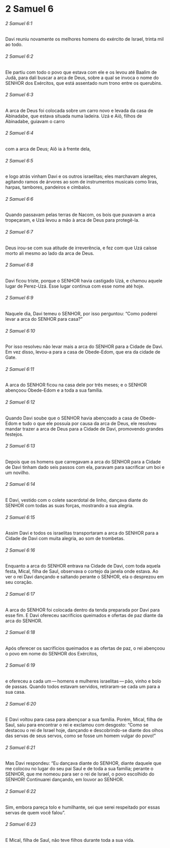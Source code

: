 # 2 Samuel 6

###### 2 Samuel 6:1

Davi reuniu novamente os melhores homens do exército de Israel, trinta mil ao todo.

###### 2 Samuel 6:2

Ele partiu com todo o povo que estava com ele e os levou até Baalim de Judá, para dali buscar a arca de Deus, sobre a qual se invoca o nome do SENHOR dos Exércitos, que está assentado num trono entre os querubins.

###### 2 Samuel 6:3

A arca de Deus foi colocada sobre um carro novo e levada da casa de Abinadabe, que estava situada numa ladeira. Uzá e Aiô, filhos de Abinadabe, guiavam o carro

###### 2 Samuel 6:4

com a arca de Deus; Aiô ia à frente dela,

###### 2 Samuel 6:5

e logo atrás vinham Davi e os outros israelitas; eles marchavam alegres, agitando ramos de árvores ao som de instrumentos musicais como liras, harpas, tambores, pandeiros e címbalos.

###### 2 Samuel 6:6

Quando passavam pelas terras de Nacom, os bois que puxavam a arca tropeçaram, e Uzá levou a mão à arca de Deus para protegê-la.

###### 2 Samuel 6:7

Deus irou-se com sua atitude de irreverência, e fez com que Uzá caísse morto ali mesmo ao lado da arca de Deus.

###### 2 Samuel 6:8

Davi ficou triste, porque o SENHOR havia castigado Uzá, e chamou aquele lugar de Perez-Uzá. Esse lugar continua com esse nome até hoje.

###### 2 Samuel 6:9

Naquele dia, Davi temeu o SENHOR, por isso perguntou: “Como poderei levar a arca do SENHOR para casa?”

###### 2 Samuel 6:10

Por isso resolveu não levar mais a arca do SENHOR para a Cidade de Davi. Em vez disso, levou-a para a casa de Obede-Edom, que era da cidade de Gate.

###### 2 Samuel 6:11

A arca do SENHOR ficou na casa dele por três meses; e o SENHOR abençoou Obede-Edom e a toda a sua família.

###### 2 Samuel 6:12

Quando Davi soube que o SENHOR havia abençoado a casa de Obede-Edom e tudo o que ele possuía por causa da arca de Deus, ele resolveu mandar trazer a arca de Deus para a Cidade de Davi, promovendo grandes festejos.

###### 2 Samuel 6:13

Depois que os homens que carregavam a arca do SENHOR para a Cidade de Davi tinham dado seis passos com ela, paravam para sacrificar um boi e um novilho.

###### 2 Samuel 6:14

E Davi, vestido com o colete sacerdotal de linho, dançava diante do SENHOR com todas as suas forças, mostrando a sua alegria.

###### 2 Samuel 6:15

Assim Davi e todos os israelitas transportaram a arca do SENHOR para a Cidade de Davi com muita alegria, ao som de trombetas.

###### 2 Samuel 6:16

Enquanto a arca do SENHOR entrava na Cidade de Davi, com toda aquela festa, Mical, filha de Saul, observava o cortejo da janela onde estava. Ao ver o rei Davi dançando e saltando perante o SENHOR, ela o desprezou em seu coração.

###### 2 Samuel 6:17

A arca do SENHOR foi colocada dentro da tenda preparada por Davi para esse fim. E Davi ofereceu sacrifícios queimados e ofertas de paz diante da arca do SENHOR.

###### 2 Samuel 6:18

Após oferecer os sacrifícios queimados e as ofertas de paz, o rei abençoou o povo em nome do SENHOR dos Exércitos,

###### 2 Samuel 6:19

e ofereceu a cada um — homens e mulheres israelitas — pão, vinho e bolo de passas. Quando todos estavam servidos, retiraram-se cada um para a sua casa.

###### 2 Samuel 6:20

E Davi voltou para casa para abençoar a sua família. Porém, Mical, filha de Saul, saiu para encontrar o rei e exclamou com desgosto: “Como se destacou o rei de Israel hoje, dançando e descobrindo-se diante dos olhos das servas de seus servos, como se fosse um homem vulgar do povo!”

###### 2 Samuel 6:21

Mas Davi respondeu: “Eu dançava diante do SENHOR, diante daquele que me colocou no lugar do seu pai Saul e de toda a sua família; perante o SENHOR, que me nomeou para ser o rei de Israel, o povo escolhido do SENHOR! Continuarei dançando, em louvor ao SENHOR.

###### 2 Samuel 6:22

Sim, embora pareça tolo e humilhante, sei que serei respeitado por essas servas de quem você falou”.

###### 2 Samuel 6:23

E Mical, filha de Saul, não teve filhos durante toda a sua vida.

